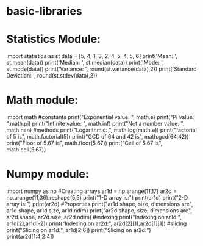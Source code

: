 # basic-libraries
# Statistics Module:
import statistics as st
data = [5, 4, 1, 3, 2, 4, 5, 4, 5, 6]
print('Mean: ', st.mean(data))
print('Median: ', st.median(data))
print('Mode: ', st.mode(data))
print('Variance: ', round(st.variance(data),2))
print('Standard Deviation: ', round(st.stdev(data),2)) 

# Math module:
import math
#constants
print("Exponential value: ", math.e)
print("Pi value: ",math.pi)
print("Infinite value: ", math.inf)
print("Not a number value: ", math.nan)
#methods
print("Logarithmic: ", math.log(math.e))
print("factorial of 5 is", math.factorial(5))
print("GCD of 64 and 42 is", math.gcd(64,42))
print("Floor of 5.67 is", math.floor(5.67))
print("Ceil of 5.67 is", math.ceil(5.67)) 

# Numpy module:
import numpy as np
#Creating arrays
ar1d = np.arange(11,17)
ar2d = np.arange(11,36).reshape(5,5)
print("1-D array is:")
print(ar1d)
print("2-D array is:")
print(ar2d)
#Properties
print("ar1d shape, size, dimensions are", ar1d.shape, ar1d.size,
ar1d.ndim)
print("ar2d shape, size, dimensions are", ar2d.shape, ar2d.size,
ar2d.ndim)
#indexing
print("Indexing on ar1d:", ar1d[2],ar1d[-2])
print("Indexing on ar2d:", ar2d[2][1],ar2d[1][1])
#slicing
print("Slicing on ar1d:", ar1d[2:6])
print("Slicing on ar2d:")
print(ar2d[1:4,2:4])
